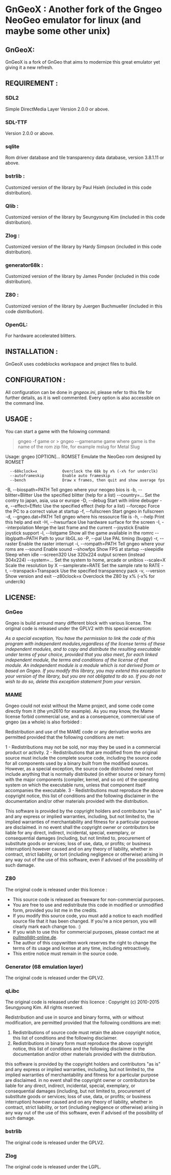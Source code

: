 # GnGeoX : Another fork of the Gngeo NeoGeo emulator for linux (and maybe some other unix)

## GnGeoX:
GnGeoX is a fork of GnGeo that aims to modernize this great emulator yet giving it a new refresh.

## REQUIREMENT : 
### SDL2
Simple DirectMedia Layer Version 2.0.0 or above.
### SDL-TTF
Version 2.0.0 or above.
### sqlite
Rom driver database and tile transparency data database, version 3.8.1.11 or above.
### bstrlib : 
Customized version of the library by Paul Hsieh (included in this code distribution).
### Qlib :  
Customized version of the library by Seungyoung Kim (included in this code distribution).
### Zlog :  
Customized version of the library by Hardy Simpson (included in this code distribution).
### generator68k : 
Customized version of the library by James Ponder (included in this code distribution).
### Z80 : 
Customized version of the library by Juergen Buchmueller (included in this code distribution).
### OpenGL: 
For hardware accelerated blitters.

## INSTALLATION :
GnGeoX uses codeblocks workspace and project files to build.

## CONFIGURATION :
All configuration can be done in *gngeox.ini*, please refer to this file for further details, as it is well commented.
Every option is also accessible on the command line.

## USAGE :
You can start a game with the folowing command:
>gngeo -f game or > gngeo --gamename game
where game is the name of the rom zip file, for example mslug for Metal Slug

Usage: gngeo [OPTION]... ROMSET
Emulate the NeoGeo rom designed by ROMSET

      --68kclock=x           Overclock the 68k by x% (-x% for underclk)
      --autoframeskip        Enable auto frameskip
      --bench                Draw x frames, then quit and show average fps
  -B, --biospath=PATH        Tell gngeo where your neogeo bios is
  -b, --blitter=Blitter      Use the specified blitter (help for a list)
      --country=...          Set the contry to japan, asia, usa or europe
  -D, --debug                Start with inline debuger
  -e, --effect=Effetc        Use the specified effect (help for a list)
      --forcepc              Force the PC to a correct value at startup
  -f, --fullscreen           Start gngeo in fullscreen
  -d, --gngeo.dat=PATH       Tell gngeo where his ressource file is
  -h, --help                 Print this help and exit
  -H, --hwsurface            Use hardware surface for the screen
  -I, --interpolation        Merge the last frame and the current
      --joystick             Enable joystick support
  -l, --listgame             Show all the game available in the romrc
      --libglpath=PATH       Path to your libGL.so
  -P, --pal                  Use PAL timing (buggy)
  -r, --raster               Enable the raster interrupt
  -i, --rompath=PATH         Tell gngeo where your roms are
      --sound                Enable sound
      --showfps              Show FPS at startup
      --sleepidle            Sleep when idle
      --screen320            Use 320x224 output screen (instead 304x224)
      --system=...           Set the system to home, arcade or unibios
      --scale=X              Scale the resolution by X
      --samplerate=RATE      Set the sample rate to RATE
  -t, --transpack=Transpack  Use the specified transparency pack
  -v, --version              Show version and exit
      --z80clock=x           Overclock the Z80 by x% (-x% for underclk)

## LICENSE:
### GnGeo
Gngeo is build arround many different block with various license.
The original code is released under the GPLV2 with this special exception:

_As a special exception, You have
the permission to link the code of this program with
independent modules,regardless of the license terms of these
independent modules, and to copy and distribute the resulting
executable under terms of your choice, provided that you also
meet, for each linked independent module, the terms and conditions
of the license of that module. An independent module is a module
which is not derived from or based on Gngeo. If you modify
this library, you may extend this exception to your version of the
library, but you are not obligated to do so.  If you do not wish
to do so, delete this exception statement from your version._

### MAME
Gngeo could not exist without the Mame project, and some code come
directly from it (the ym2610 for example). As you may know, the Mame
license forbid commercial use, and as a consequence, commercial use
of gngeo (as a whole) is also forbided :

Redistribution and use of the MAME code or any derivative works are 
permitted provided that the following conditions are met:

1 - Redistributions may not be sold, nor may they be used in a commercial product or activity.
2 - Redistributions that are modified from the original source 
must include the complete source code, including the source 
code for all components used by a binary built from the modified 
sources. However, as a special exception, the source code distributed 
need not include anything that is normally distributed (in either 
source or binary form) with the major components (compiler, kernel, 
and so on) of the operating system on which the executable runs, 
unless that component itself accompanies the executable.
3 - Redistributions must reproduce the above copyright notice, this 
list of conditions and the following disclaimer in the documentation 
and/or other materials provided with the distribution.

This software is provided by the copyright holders and contributors "as is" 
and any express or implied warranties, including, but not limited to, the 
implied warranties of merchantability and fitness for a particular purpose 
are disclaimed. in no event shall the copyright owner or contributors be 
liable for any direct, indirect, incidental, special, exemplary, or 
consequential damages (including, but not limited to, procurement of 
substitute goods or services; loss of use, data, or profits; or business 
interruption) however caused and on any theory of liability, whether in 
contract, strict liability, or tort (including negligence or otherwise) 
arising in any way out of the use of this software, even if advised of 
the possibility of such damage.

### Z80
The original code is released under this licence :
- This source code is released as freeware for non-commercial purposes.
- You are free to use and redistribute this code in modified or unmodified form, provided you list me in the credits.
- If you modify this source code, you must add a notice to each modified source file that it has been changed.  If you're a nice person, you will clearly mark each change too.  :)
- If you wish to use this for commercial purposes, please contact me at pullmoll@t-online.de.
- The author of this copywritten work reserves the right to change the terms of its usage and license at any time, including retroactively.
- This entire notice must remain in the source code.

### Generator (68 emulation layer)
The original code is released under the GPLV2.

### qLibc
The original code is released under this licence :
Copyright (c) 2010-2015 Seungyoung Kim.
All rights reserved.

Redistribution and use in source and binary forms, with or without
modification, are permitted provided that the following conditions are met:

1. Redistributions of source code must retain the above copyright notice,
   this list of conditions and the following disclaimer.
2. Redistributions in binary form must reproduce the above copyright notice,
   this list of conditions and the following disclaimer in the documentation
   and/or other materials provided with the distribution.

this software is provided by the copyright holders and contributors "as is"
and any express or implied warranties, including, but not limited to, the
implied warranties of merchantability and fitness for a particular purpose
are disclaimed. in no event shall the copyright owner or contributors be
liable for any direct, indirect, incidental, special, exemplary, or
consequential damages (including, but not limited to, procurement of
substitute goods or services; loss of use, data, or profits; or business
interruption) however caused and on any theory of liability, whether in
contract, strict liability, or tort (including negligence or otherwise)
arising in any way out of the use of this software, even if advised of the
possibility of such damage.

### bstrlib
The original code is released under the GPLV2.

### Zlog
The original code is released under the LGPL.
